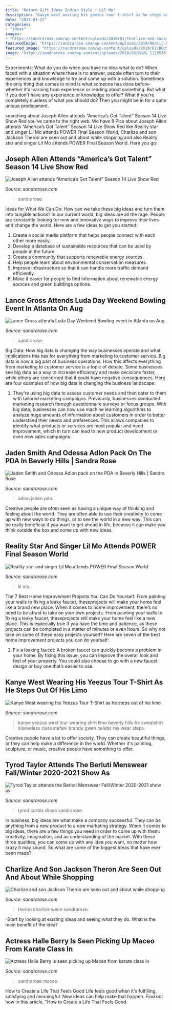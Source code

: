 ```yaml
---
title: "Return Gift Ideas Indian Style : Lil Mo"
description: "Kanye west wearing his yeezus tour t-shirt as he steps out of his limo"
date: "2023-03-22"
categories:
- "ideas"
images:
- "https://sandrarose.com/wp-content/uploads/2019/01/Charlize-and-Jackson-Theron-7-wenn35926979.jpg"
featuredImage: "https://sandrarose.com/wp-content/uploads/2019/08/Lil-Mo-wenn36865572.jpg"
featured_image: "https://sandrarose.com/wp-content/uploads/2018/02/BGUS_1128530_005-1000x1500.jpg"
image: "https://sandrarose.com/wp-content/uploads/2018/02/BGUS_1128530_005-1000x1500.jpg"
---
```



Experiments: What do you do when you have no idea what to do?
When faced with a situation where there is no answer, people often turn to their experiences and knowledge to try and come up with a solution. Sometimes the only thing that comes to mind is what someone has done before- whether it's learning from experience or reading about something. But what if you don't have any experience or knowledge to offer? What if you're completely clueless of what you should do? Then you might be in for a quite unique predicament.

	

		
searching about Joseph Allen attends “America’s Got Talent” Season 14 Live Show Red you've came to the right web. We have 8 Pics about Joseph Allen attends “America’s Got Talent” Season 14 Live Show Red like Reality star and singer Lil Mo attends POWER Final Season World, Charlize and son Jackson Theron are seen out and about while shopping and also Reality star and singer Lil Mo attends POWER Final Season World. Here you go:
		
    
## Joseph Allen Attends “America’s Got Talent” Season 14 Live Show Red

<img loading=lazy src="https://sandrarose.com/wp-content/uploads/2019/08/Joseph-Allen-wenn36876576-650x975.jpg" onerror="this.onerror=null;this.src='https://tse3.mm.bing.net/th?id=OIP.n8lxK2cPDfVdIDuPGdfs7wHaLH&amp;pid=15.1';" alt="Joseph Allen attends “America’s Got Talent” Season 14 Live Show Red">

_Source: sandrarose.com_

>sandrarose. 

	

Ideas for What We Can Do: How can we take these big ideas and turn them into tangible actions?
In our current world, big ideas are all the rage. People are constantly looking for new and innovative ways to improve their lives and change the world. Here are a few ideas to get you started: 
1. Create a social media platform that helps people connect with each other more easily. 
2. Develop a database of sustainable resources that can be used by people in the future. 
3. Create a community that supports renewable energy sources. 
4. Help people learn about environmental conservation measures. 
5. Improve infrastructure so that it can handle more traffic demand efficiently. 
6. Make it easier for people to find information about renewable energy sources and green buildings options.

    
## Lance Gross Attends Luda Day Weekend Bowling Event In Atlanta On Aug

<img loading=lazy src="https://sandrarose.com/wp-content/uploads/2019/09/lance-gross.jpg" onerror="this.onerror=null;this.src='https://tse1.mm.bing.net/th?id=OIP.C9ZWSbouUrfCMPfH-HyYRgHaJQ&amp;pid=15.1';" alt="Lance Gross attends Luda Day Weekend Bowling event in Atlanta on Aug">

_Source: sandrarose.com_

>sandrarose. 

	

Big Data: How big data is changing the way businesses operate and what implications this has for everything from marketing to customer service.
Big data is now a big part of business operations. How this affects everything from marketing to customer service is a topic of debate. Some businesses see big data as a way to increase efficiency and make decisions faster, while others are concerned that it could have negative consequences. Here are four examples of how big data is changing the business landscape:
1) They're using big data to assess customer needs and then cater to them with tailored marketing campaigns. Previously, businesses conducted marketing research through questionnaire surveys or focus groups. With big data, businesses can now use machine learning algorithms to analyze huge amounts of information about customers in order to better understand their needs and preferences. This allows companies to identify what products or services are most popular and need improvement, which in turn can lead to new product development or even new sales campaigns.

    
## Jaden Smith And Odessa Adlon Pack On The PDA In Beverly Hills | Sandra Rose

<img loading=lazy src="https://sandrarose.com/wp-content/uploads/2018/02/BGUS_1128530_005-1000x1500.jpg" onerror="this.onerror=null;this.src='https://tse2.mm.bing.net/th?id=OIP.UQ4bxC7H_2E3zxFDKVi3KgHaLH&amp;pid=15.1';" alt="Jaden Smith and Odessa Adlon pack on the PDA in Beverly Hills | Sandra Rose">

_Source: sandrarose.com_

>adlon jaden pda. 

	

Creative people are often seen as having a unique way of thinking and feeling about the world. They are often able to use their creativity to come up with new ways to do things, or to see the world in a new way. This can be really beneficial if you want to get ahead in life, because it can make you think outside the box and come up with new ideas.

    
## Reality Star And Singer Lil Mo Attends POWER Final Season World

<img loading=lazy src="https://sandrarose.com/wp-content/uploads/2019/08/Lil-Mo-wenn36865572.jpg" onerror="this.onerror=null;this.src='https://tse2.mm.bing.net/th?id=OIP.IlFlkvNDubOIjVv-S7aRjQHaK3&amp;pid=15.1';" alt="Reality star and singer Lil Mo attends POWER Final Season World">

_Source: sandrarose.com_

>lil mo. 

	

The 7 Best Home Improvement Projects You Can Do Yourself: From painting your walls to fixing a leaky faucet, theseprojects will make your home feel like a brand new place.
When it comes to home improvement, there’s no need to be afraid to take on your own projects. From painting your walls to fixing a leaky faucet, theseprojects will make your home feel like a new place. This is especially true if you have the time and patience, as these projects can be completed in a matter of minutes or even hours. So why not take on some of these easy projects yourself? Here are seven of the best home improvement projects you can do yourself: 
1. Fix a leaking faucet: A broken faucet can quickly become a problem in your home. By fixing this issue, you can improve the overall look and feel of your property. You could also choose to go with a new faucet design or buy one that’s easier to use.


    
## Kanye West Wearing His Yeezus Tour T-Shirt As He Steps Out Of His Limo

<img loading=lazy src="http://sandrarose.com/wp-content/uploads/2013/11/Kanye-West-Yeezus-tour-apparal1-SPL.jpg" onerror="this.onerror=null;this.src='https://tse4.mm.bing.net/th?id=OIP.7_jsL5AotmH0gCTOCwCp-wHaKo&amp;pid=15.1';" alt="Kanye West wearing his Yeezus Tour T-Shirt as he steps out of his limo">

_Source: sandrarose.com_

>kanye yeezus west tour wearing shirt limo beverly hills he sweatshirt sleeveless ciara stefani brandy gwen celebs ray wear steps. 

	

Creative people have a lot to offer society. They can create beautiful things, or they can help make a difference in the world. Whether it's painting, sculpture, or music, creative people have something to offer.

    
## Tyrod Taylor Attends The Berluti Menswear Fall/Winter 2020-2021 Show As

<img loading=lazy src="https://sandrarose.com/wp-content/uploads/2020/10/Tyrod-Taylor-GettyImages-1200128688.jpg" onerror="this.onerror=null;this.src='https://tse2.mm.bing.net/th?id=OIP.2fvC2jCS_qWI7yowdmT2qQHaLH&amp;pid=15.1';" alt="Tyrod Taylor attends the Berluti Menswear Fall/Winter 2020-2021 show as">

_Source: sandrarose.com_

>tyrod corbis draya sandrarose. 

	

In business, big ideas are what make a company successful. They can be anything from a new product to a new marketing strategy. When it comes to big ideas, there are a few things you need in order to come up with them: creativity, imagination, and an understanding of the market. With these three qualities, you can come up with any idea you want, no matter how crazy it may sound. So what are some of the biggest ideas that have ever been made?

    
## Charlize And Son Jackson Theron Are Seen Out And About While Shopping

<img loading=lazy src="https://sandrarose.com/wp-content/uploads/2019/01/Charlize-and-Jackson-Theron-7-wenn35926979.jpg" onerror="this.onerror=null;this.src='https://tse1.mm.bing.net/th?id=OIP.KOcSR4djd0EKwmWBFMOc4AHaK4&amp;pid=15.1';" alt="Charlize and son Jackson Theron are seen out and about while shopping">

_Source: sandrarose.com_

>theron charlize wenn sandrarose. 

	

-Start by looking at existing ideas and seeing what they do. What is the main benefit of the idea? 

    
## Actress Halle Berry Is Seen Picking Up Maceo From Karate Class In

<img loading=lazy src="https://sandrarose.com/wp-content/uploads/2018/09/halle-berry-and-maceo-768x1152.jpg" onerror="this.onerror=null;this.src='https://tse2.mm.bing.net/th?id=OIP.-XYZB3Dl0NI2Zu3qgjgIzQHaLH&amp;pid=15.1';" alt="Actress Halle Berry is seen picking up Maceo from karate class in">

_Source: sandrarose.com_

>sandrarose maceo. 

	

How to Create a Life That Feels Good
Life feels good when it's fulfilling, satisfying and meaningful. New ideas can help make that happen. Find out how in this article, "How to Create a Life That Feels Good.

